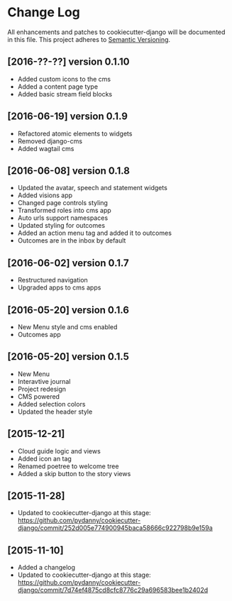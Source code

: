 # Change Log
All enhancements and patches to cookiecutter-django will be documented in this file.
This project adheres to [Semantic Versioning](http://semver.org/).


## [2016-??-??] version 0.1.10
+ Added custom icons to the cms
+ Added a content page type
+ Added basic stream field blocks

## [2016-06-19] version 0.1.9
+ Refactored atomic elements to widgets
+ Removed django-cms
+ Added wagtail cms

## [2016-06-08] version 0.1.8
+ Updated the avatar, speech and statement widgets
+ Added visions app
+ Changed page controls styling
+ Transformed roles into cms app
+ Auto urls support namespaces
+ Updated styling for outcomes
+ Added an action menu tag and added it to outcomes
+ Outcomes are in the inbox by default

## [2016-06-02] version 0.1.7
+ Restructured navigation
+ Upgraded apps to cms apps

## [2016-05-20] version 0.1.6
+ New Menu style and cms enabled
+ Outcomes app

## [2016-05-20] version 0.1.5
+ New Menu
+ Interavtive journal
+ Project redesign
+ CMS powered
+ Added selection colors
+ Updated the header style


## [2015-12-21]
+ Cloud guide logic and views
+ Added icon an tag
+ Renamed poetree to welcome tree
+ Added a skip button to the story views

## [2015-11-28]
+ Updated to cookiecutter-django at this stage: https://github.com/pydanny/cookiecutter-django/commit/252d005e774900945baca58666c922798b9e159a

## [2015-11-10]
+ Added a changelog
+ Updated to cookiecutter-django at this stage: https://github.com/pydanny/cookiecutter-django/commit/7d74ef4875cd8cfc8776c29a696583bee1b2402d
